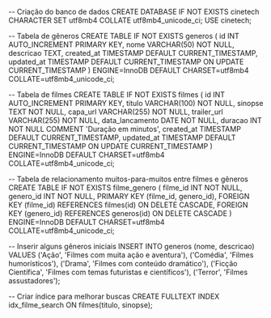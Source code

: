 -- Criação do banco de dados
CREATE DATABASE IF NOT EXISTS cinetech CHARACTER SET utf8mb4 COLLATE utf8mb4_unicode_ci;
USE cinetech;

-- Tabela de gêneros
CREATE TABLE IF NOT EXISTS generos (
    id INT AUTO_INCREMENT PRIMARY KEY,
    nome VARCHAR(50) NOT NULL,
    descricao TEXT,
    created_at TIMESTAMP DEFAULT CURRENT_TIMESTAMP,
    updated_at TIMESTAMP DEFAULT CURRENT_TIMESTAMP ON UPDATE CURRENT_TIMESTAMP
) ENGINE=InnoDB DEFAULT CHARSET=utf8mb4 COLLATE=utf8mb4_unicode_ci;

-- Tabela de filmes
CREATE TABLE IF NOT EXISTS filmes (
    id INT AUTO_INCREMENT PRIMARY KEY,
    titulo VARCHAR(100) NOT NULL,
    sinopse TEXT NOT NULL,
    capa_url VARCHAR(255) NOT NULL,
    trailer_url VARCHAR(255) NOT NULL,
    data_lancamento DATE NOT NULL,
    duracao INT NOT NULL COMMENT 'Duração em minutos',
    created_at TIMESTAMP DEFAULT CURRENT_TIMESTAMP,
    updated_at TIMESTAMP DEFAULT CURRENT_TIMESTAMP ON UPDATE CURRENT_TIMESTAMP
) ENGINE=InnoDB DEFAULT CHARSET=utf8mb4 COLLATE=utf8mb4_unicode_ci;

-- Tabela de relacionamento muitos-para-muitos entre filmes e gêneros
CREATE TABLE IF NOT EXISTS filme_genero (
    filme_id INT NOT NULL,
    genero_id INT NOT NULL,
    PRIMARY KEY (filme_id, genero_id),
    FOREIGN KEY (filme_id) REFERENCES filmes(id) ON DELETE CASCADE,
    FOREIGN KEY (genero_id) REFERENCES generos(id) ON DELETE CASCADE
) ENGINE=InnoDB DEFAULT CHARSET=utf8mb4 COLLATE=utf8mb4_unicode_ci;

-- Inserir alguns gêneros iniciais
INSERT INTO generos (nome, descricao) VALUES
('Ação', 'Filmes com muita ação e aventura'),
('Comédia', 'Filmes humorísticos'),
('Drama', 'Filmes com conteúdo dramático'),
('Ficção Científica', 'Filmes com temas futuristas e científicos'),
('Terror', 'Filmes assustadores');

-- Criar índice para melhorar buscas
CREATE FULLTEXT INDEX idx_filme_search ON filmes(titulo, sinopse);
